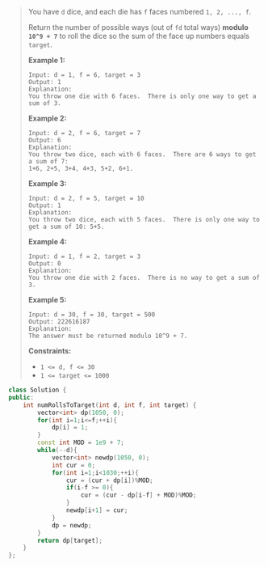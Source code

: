 > You have `d` dice, and each die has `f` faces numbered `1, 2, ..., f`.
>
> Return the number of possible ways (out of `fd` total ways) **modulo `10^9 + 7`** to roll the dice so the sum of the face up numbers equals `target`.
>
>  
>
> **Example 1:**
>
> ```
> Input: d = 1, f = 6, target = 3
> Output: 1
> Explanation: 
> You throw one die with 6 faces.  There is only one way to get a sum of 3.
> ```
>
> **Example 2:**
>
> ```
> Input: d = 2, f = 6, target = 7
> Output: 6
> Explanation: 
> You throw two dice, each with 6 faces.  There are 6 ways to get a sum of 7:
> 1+6, 2+5, 3+4, 4+3, 5+2, 6+1.
> ```
>
> **Example 3:**
>
> ```
> Input: d = 2, f = 5, target = 10
> Output: 1
> Explanation: 
> You throw two dice, each with 5 faces.  There is only one way to get a sum of 10: 5+5.
> ```
>
> **Example 4:**
>
> ```
> Input: d = 1, f = 2, target = 3
> Output: 0
> Explanation: 
> You throw one die with 2 faces.  There is no way to get a sum of 3.
> ```
>
> **Example 5:**
>
> ```
> Input: d = 30, f = 30, target = 500
> Output: 222616187
> Explanation: 
> The answer must be returned modulo 10^9 + 7.
> ```
>
>  
>
> **Constraints:**
>
> - `1 <= d, f <= 30`
> - `1 <= target <= 1000`

```cpp
class Solution {
public:
    int numRollsToTarget(int d, int f, int target) {
        vector<int> dp(1050, 0);
        for(int i=1;i<=f;++i){
            dp[i] = 1;
        }
        const int MOD = 1e9 + 7;
        while(--d){
            vector<int> newdp(1050, 0);
            int cur = 0;
            for(int i=1;i<1030;++i){
                cur = (cur + dp[i])%MOD;
                if(i-f >= 0){
                    cur = (cur - dp[i-f] + MOD)%MOD;
                }
                newdp[i+1] = cur;
            }
            dp = newdp;
        }
        return dp[target];
    }
};
```

